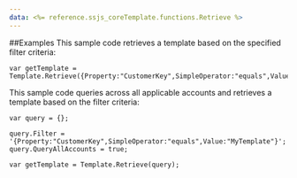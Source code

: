 ```yaml
---
data: <%= reference.ssjs_coreTemplate.functions.Retrieve %>
---
```


##Examples
This sample code retrieves a template based on the specified filter criteria:
```
var getTemplate = Template.Retrieve({Property:"CustomerKey",SimpleOperator:"equals",Value:"MyTemplate"});
```
This sample code queries across all applicable accounts and retrieves a template based on the filter criteria:
```
var query = {};

query.Filter = '{Property:"CustomerKey",SimpleOperator:"equals",Value:"MyTemplate"}';
query.QueryAllAccounts = true;

var getTemplate = Template.Retrieve(query);
```
